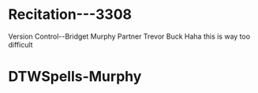 # Recitation---3308
Version Control--Bridget Murphy
Partner Trevor Buck
Haha this is way too difficult
# DTWSpells-Murphy
